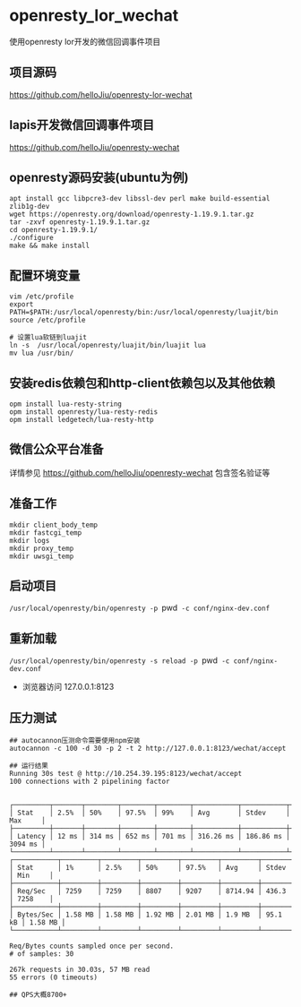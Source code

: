 # openresty_lor_wechat
使用openresty lor开发的微信回调事件项目

## 项目源码
https://github.com/helloJiu/openresty-lor-wechat

## lapis开发微信回调事件项目
https://github.com/helloJiu/openresty-wechat


## openresty源码安装(ubuntu为例)
```
apt install gcc libpcre3-dev libssl-dev perl make build-essential zlib1g-dev
wget https://openresty.org/download/openresty-1.19.9.1.tar.gz
tar -zxvf openresty-1.19.9.1.tar.gz
cd openresty-1.19.9.1/
./configure
make && make install
```


## 配置环境变量
```
vim /etc/profile
export PATH=$PATH:/usr/local/openresty/bin:/usr/local/openresty/luajit/bin
source /etc/profile

# 设置lua软链到luajit
ln -s  /usr/local/openresty/luajit/bin/luajit lua
mv lua /usr/bin/
```


## 安装redis依赖包和http-client依赖包以及其他依赖
```
opm install lua-resty-string
opm install openresty/lua-resty-redis
opm install ledgetech/lua-resty-http
```

## 微信公众平台准备
详情参见 https://github.com/helloJiu/openresty-wechat
包含签名验证等

## 准备工作
```
mkdir client_body_temp
mkdir fastcgi_temp
mkdir logs
mkdir proxy_temp
mkdir uwsgi_temp
```
## 启动项目

`/usr/local/openresty/bin/openresty -p `pwd` -c conf/nginx-dev.conf`


## 重新加载
`/usr/local/openresty/bin/openresty -s reload -p `pwd` -c conf/nginx-dev.conf`
- 浏览器访问 127.0.0.1:8123

## 压力测试

```
## autocannon压测命令需要使用npm安装
autocannon -c 100 -d 30 -p 2 -t 2 http://127.0.0.1:8123/wechat/accept

## 运行结果
Running 30s test @ http://10.254.39.195:8123/wechat/accept
100 connections with 2 pipelining factor


┌─────────┬───────┬────────┬────────┬────────┬───────────┬───────────┬─────────┐
│ Stat    │ 2.5%  │ 50%    │ 97.5%  │ 99%    │ Avg       │ Stdev     │ Max     │
├─────────┼───────┼────────┼────────┼────────┼───────────┼───────────┼─────────┤
│ Latency │ 12 ms │ 314 ms │ 652 ms │ 701 ms │ 316.26 ms │ 186.86 ms │ 3094 ms │
└─────────┴───────┴────────┴────────┴────────┴───────────┴───────────┴─────────┘
┌───────────┬─────────┬─────────┬─────────┬─────────┬─────────┬─────────┬─────────┐
│ Stat      │ 1%      │ 2.5%    │ 50%     │ 97.5%   │ Avg     │ Stdev   │ Min     │
├───────────┼─────────┼─────────┼─────────┼─────────┼─────────┼─────────┼─────────┤
│ Req/Sec   │ 7259    │ 7259    │ 8807    │ 9207    │ 8714.94 │ 436.3   │ 7258    │
├───────────┼─────────┼─────────┼─────────┼─────────┼─────────┼─────────┼─────────┤
│ Bytes/Sec │ 1.58 MB │ 1.58 MB │ 1.92 MB │ 2.01 MB │ 1.9 MB  │ 95.1 kB │ 1.58 MB │
└───────────┴─────────┴─────────┴─────────┴─────────┴─────────┴─────────┴─────────┘

Req/Bytes counts sampled once per second.
# of samples: 30

267k requests in 30.03s, 57 MB read
55 errors (0 timeouts)

## QPS大概8700+
```


